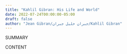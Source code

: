 ```yaml
---
title: "Kahlil Gibran: His Life and World"
date: 2022-07-24T00:00:00-05:00
draft: false
author: "Jean Gibran/جبران خليل جبران/Kahlil Gibran"
---
```


SUMMARY

<!--more-->

CONTENT